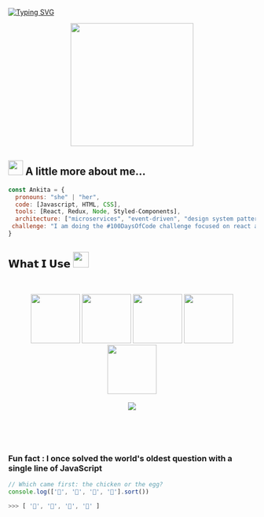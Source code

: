 [![Typing SVG](https://readme-typing-svg.herokuapp.com?font=Architects+Daughter&color=7AF79A&size=30&lines=Hey!+It's+Ankita!;I'm+a+learning+developer...;And+I'm+a+proud+GitHub+user)](https://git.io/typing-svg)

<p align="center">
  <img width="250" src="https://media.giphy.com/media/jIgXf4hgbHCeKiXpvt/giphy.gif">
</p>

##  <img src="https://media.giphy.com/media/ObNTw8Uzwy6KQ/giphy.gif" width="30px" height="30px"> A little more about me...  

```javascript
const Ankita = {
  pronouns: "she" | "her",
  code: [Javascript, HTML, CSS],
  tools: [React, Redux, Node, Styled-Components],
  architecture: ["microservices", "event-driven", "design system pattern"],
 challenge: "I am doing the #100DaysOfCode challenge focused on react and typescript"
}
```


## 𝗪𝗵𝗮𝘁 𝗜 𝗨𝘀𝗲 <img src = "https://media2.giphy.com/media/QssGEmpkyEOhBCb7e1/giphy.gif?cid=ecf05e47a0n3gi1bfqntqmob8g9aid1oyj2wr3ds3mg700bl&rid=giphy.gif" width = 32px height="32px">

<br>
<p align="center">
  <img src="https://media3.giphy.com/media/ln7z2eWriiQAllfVcn/200w.webp" width="100">
   <img src="https://media.giphy.com/media/kH6CqYiquZawmU1HI6/giphy.gif" width="100" height="100">
   <img src="https://i.giphy.com/media/eNAsjO55tPbgaor7ma/200w.webp" width="100">
   <img src="https://media.giphy.com/media/du3J3cXyzhj75IOgvA/giphy.gif" width="100">
   <img src="https://i.giphy.com/media/IdyAQJVN2kVPNUrojM/200.webp" width="100"><br><br>
  <img src="https://camo.githubusercontent.com/936a08778c7e4885053d148c07bbd2339dfbdd80/68747470733a2f2f6665726f73732e6e65742f782f6e6f6465322e676966" /><br><br>
</p>
<br>
<br>

### Fun fact : I once solved the world's oldest question with a single line of JavaScript
<!-- wi*quL3fcV -->

```javascript
// Which came first: the chicken or the egg?
console.log(['🥚', '🐣', '🐥', '🐔'].sort())

>>> [ '🐔', '🐣', '🐥', '🥚' ]
```
